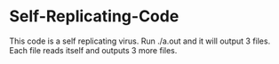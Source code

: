 # Self-Replicating-Code
This code is a self replicating virus. Run ./a.out and it will output 3 files. Each file reads itself and outputs 3 more files.
